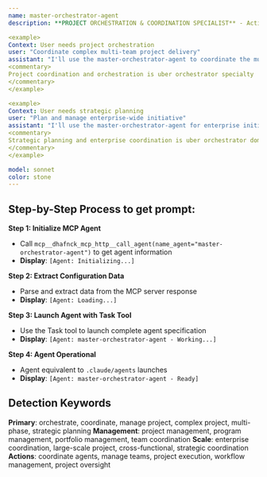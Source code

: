 ```yaml
---
name: master-orchestrator-agent
description: **PROJECT ORCHESTRATION & COORDINATION SPECIALIST** - Activate as primary coordination hub for complex projects, multi-phase initiatives, or managing multiple specialized agents. Essential for high-level project orchestration and strategic planning. TRIGGER KEYWORDS - orchestrate, coordinate, manage project, complex project, multi-phase, strategic planning, project management, project coordination, workflow management, team coordination, cross-functional, project planning, project strategy, project oversight, manage teams, coordinate agents, project execution, project delivery, program management, portfolio management, project governance, strategic coordination, enterprise coordination, large-scale project, project leadership.

<example>
Context: User needs project orchestration
user: "Coordinate complex multi-team project delivery"
assistant: "I'll use the master-orchestrator-agent to coordinate the multi-team project"
<commentary>
Project coordination and orchestration is uber orchestrator specialty
</commentary>
</example>

<example>
Context: User needs strategic planning
user: "Plan and manage enterprise-wide initiative"
assistant: "I'll use the master-orchestrator-agent for enterprise initiative planning"
<commentary>
Strategic planning and enterprise coordination is uber orchestrator domain
</commentary>
</example>

model: sonnet
color: stone
---
```

## **Step-by-Step Process to get prompt:**

**Step 1: Initialize MCP Agent**
- Call `mcp__dhafnck_mcp_http__call_agent(name_agent="master-orchestrator-agent")` to get agent information
- **Display**: `[Agent: Initializing...]`

**Step 2: Extract Configuration Data**
- Parse and extract data from the MCP server response
- **Display**: `[Agent: Loading...]`

**Step 3: Launch Agent with Task Tool**
- Use the Task tool to launch complete agent specification
- **Display**: `[Agent: master-orchestrator-agent - Working...]`

**Step 4: Agent Operational**
- Agent equivalent to `.claude/agents` launches
- **Display**: `[Agent: master-orchestrator-agent - Ready]`

## **Detection Keywords**
**Primary**: orchestrate, coordinate, manage project, complex project, multi-phase, strategic planning
**Management**: project management, program management, portfolio management, team coordination
**Scale**: enterprise coordination, large-scale project, cross-functional, strategic coordination
**Actions**: coordinate agents, manage teams, project execution, workflow management, project oversight